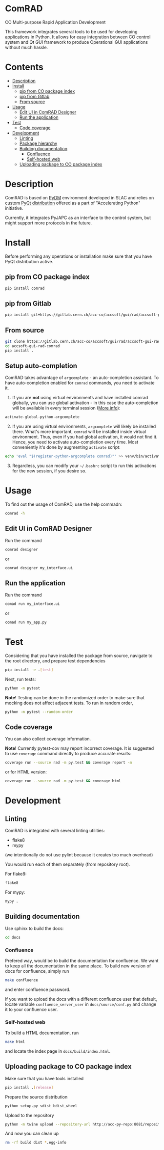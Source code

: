 # ComRAD

CO Multi-purpose Rapid Application Development

This framework integrates several tools to be used for developing applications in Python.
It allows for easy integration between CO control system and Qt GUI framework to produce Operational GUI applications without much hassle.

# Contents
- [Description](#description)
- [Install](#install)
  - [pip from CO package index](#pip-from-co-package-index)
  - [pip from Gitlab](#pip-from-gitlab)
  - [From source](#from-source)
- [Usage](#usage)
  - [Edit UI in ComRAD Designer](#edit-ui-in-comrad-designer)
  - [Run the application](#run-the-application)
- [Test](#test)
  - [Code coverage](#code-coverage)
- [Development](#development)
  - [Linting](#linting)
  - [Package hierarchy](#package-hierarchy)
  - [Building documentation](#building-documentation)
    - [Confluence](#confluence)
    - [Self-hosted web](#self-hosted-web)
  - [Uploading package to CO package index](#uploading-package-to-co-package-index)

# Description

ComRAD is based on [PyDM](https://github.com/slaclab/pydm) environment developed in SLAC and relies on custom
[PyQt distribution](https://wikis.cern.ch/display/ACCPY/PyQt+distribution) offered as a part of "Accelerating Python" initiative.

Currently, it integrates PyJAPC as an interface to the control system, but might support more protocols in the future.

# Install

Before performing any operations or installation make sure that you have PyQt distribution active.

## pip from CO package index

```bash
pip install comrad
```

## pip from Gitlab

```bash
pip install git+https://gitlab.cern.ch/acc-co/accsoft/gui/rad/accsoft-gui-rad-comrad.git
```

## From source

```bash
git clone https://gitlab.cern.ch/acc-co/accsoft/gui/rad/accsoft-gui-rad-comrad.git
cd accsoft-gui-rad-comrad
pip install .
```

## Setup auto-completion

ComRAD takes advantage of `argcomplete` - an auto-completion assistant. To have auto-completion enabled for
`comrad` commands, you need to activate it.

1. If you are **not** using virtual environments and have installed comrad globally, you can use global
activation - in this case the auto-completion will be available in every terminal session
([More info](https://github.com/kislyuk/argcomplete#activating-global-completion)):
```bash
activate-global-python-argcomplete
```

2. If you are using virtual environments, `argcomplete` will likely be installed there. What's more important,
`comrad` will be installed inside virtual environment. Thus, even if you had global activation, it would not
find it. Hence, you need to activate auto-completion every time. Most conveniently it's done by augmenting
`activate` script:
```bash
echo 'eval "$(register-python-argcomplete comrad)"' >> venv/bin/activate
```

3. Regardless, you can modify your `~/.bashrc` script to run this activations for the new session, if you
desire so.

# Usage

To find out the usage of ComRAD, use the help commadn:
```bash
comrad -h
```
## Edit UI in ComRAD Designer

Run the command
```bash
comrad designer
```

or

```bash
comrad designer my_interface.ui
```

## Run the application

Run the command
```bash
comad run my_interface.ui
```
or
```bash
comad run my_app.py
```

# Test

Considering that you have installed the package from source, navigate to the root directory, and prepare test dependencies
```bash
pip install -e .[test]
```

Next, run tests:

```bash
python -m pytest
```

>
**Note!** Testing can be done in the randomized order to make sure that mocking does not affect adjacent tests. To run in random order,
```bash
python -m pytest --random-order
```
>

## Code coverage

You can also collect coverage information.
>
**Note!** Currently pytest-cov may report incorrect coverage.
It is suggested to use `coverage` command directly to produce accurate results:

```bash
coverage run --source rad -m py.test && coverage report -m
```

or for HTML version: 
```bash
coverage run --source rad -m py.test && coverage html
```
>

# Development

## Linting

ComRAD is integrated with several linting utilities:

- flake8
- mypy

(we intentionally do not use pylint because it creates too much overhead)

You would run each of them separately (from repository root).

For flake8:
```bash
flake8
```

For mypy:
```bash
mypy .
```

## Building documentation

Use sphinx to build the docs:
```bash
cd docs
```

### Confluence

Prefered way, would be to build the documentation for confluence. We want to keep all the documentation in the same place.
To build new version of docs for confluence, simply run

```bash
make confluence
```

and enter confluence password.

>
If you want to upload the docs with a different confluence user that default, locate variable `confluence_server_user` in
`docs/source/conf.py` and change it to your confluence user.
>

### Self-hosted web

To build a HTML documentation, run

```bash
make html
```

and locate the index page in `docs/build/index.html`.

## Uploading package to CO package index
Make sure that you have tools installed
```bash
pip install .[release]
```
Prepare the source distribution
```bash
python setup.py sdist bdist_wheel
```

Upload to the repository
```bash
python -m twine upload --repository-url http://acc-py-repo:8081/repository/py-release-local/ -u py-service-upload dist/*
```

And now you can clean up
```bash
rm -rf build dist *.egg-info
```